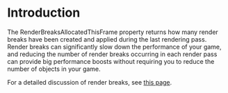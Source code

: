 # Introduction

The RenderBreaksAllocatedThisFrame property returns how many render breaks have been created and applied during the last rendering pass. Render breaks can significantly slow down the performance of your game, and reducing the number of render breaks occurring in each render pass can provide big performance boosts without requiring you to reduce the number of objects in your game.

For a detailed discussion of render breaks, see [this page](../../../../../frb/docs/index.php).
